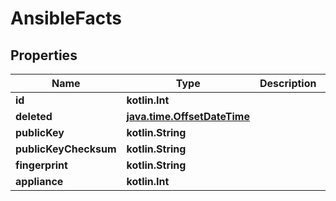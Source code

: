 
# AnsibleFacts

## Properties
Name | Type | Description | Notes
------------ | ------------- | ------------- | -------------
**id** | **kotlin.Int** |  |  [readonly]
**deleted** | [**java.time.OffsetDateTime**](java.time.OffsetDateTime.md) |  |  [readonly]
**publicKey** | **kotlin.String** |  | 
**publicKeyChecksum** | **kotlin.String** |  | 
**fingerprint** | **kotlin.String** |  | 
**appliance** | **kotlin.Int** |  | 



